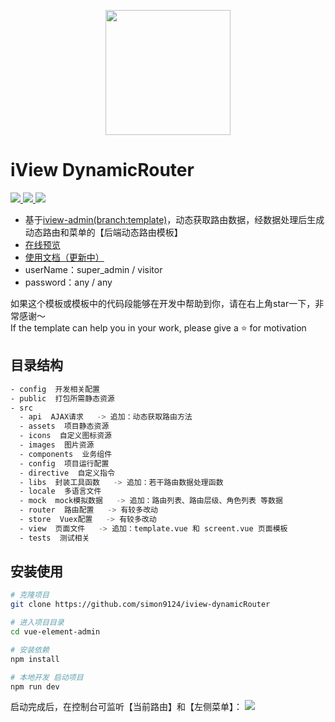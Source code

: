 <p align="center">
  <a href="https://www.iviewui.com">
    <img width="200" src="https://file.iviewui.com/logo-new.svg">
  </a>
</p>

# iView DynamicRouter

<a href="https://github.com/vuejs/vue">
  <img src="https://img.shields.io/badge/vue-2.5.10-brightgreen.svg?style=flat-square">
</a>
<a href="https://github.com/iview/iview">
  <img src="https://img.shields.io/badge/iview-3.1.3-brightgreen.svg?style=flat-square">
</a>
<a href="https://github.com/iview/iview-admin/tree/template">
  <img src="https://img.shields.io/badge/iview--admin-template-brightgreen">
</a>
<p></p>

- 基于<a href="https://github.com/iview/iview-admin/tree/template" target="_blank">iview-admin(branch:template)</a>，动态获取路由数据，经数据处理后生成动态路由和菜单的【后端动态路由模板】
- <a href="https://simon9124.github.io/iview-dynamicRouter" target="_blank">在线预览</a>
- <a href="https://simon9124.github.io/iview-dynamicRouter-doc" target="_blank">使用文档（更新中）</a>
- userName：super_admin / visitor
- password：any / any

如果这个模板或模板中的代码段能够在开发中帮助到你，请在右上角star一下，非常感谢～  
If the template can help you in your work, please give a ⭐️ for motivation

## 目录结构

```bash
- config  开发相关配置
- public  打包所需静态资源
- src
  - api  AJAX请求   -> 追加：动态获取路由方法
  - assets  项目静态资源
  - icons  自定义图标资源
  - images  图片资源
  - components  业务组件
  - config  项目运行配置
  - directive  自定义指令
  - libs  封装工具函数   -> 追加：若干路由数据处理函数
  - locale  多语言文件
  - mock  mock模拟数据   -> 追加：路由列表、路由层级、角色列表 等数据
  - router  路由配置   -> 有较多改动
  - store  Vuex配置   -> 有较多改动
  - view  页面文件   -> 追加：template.vue 和 screent.vue 页面模板
  - tests  测试相关
```

## 安装使用

```bash
# 克隆项目
git clone https://github.com/simon9124/iview-dynamicRouter

# 进入项目目录
cd vue-element-admin

# 安装依赖
npm install

# 本地开发 启动项目
npm run dev
```

启动完成后，在控制台可监听【当前路由】和【左侧菜单】：
<img src="https://mmbiz.qpic.cn/mmbiz_png/Tlm6c1DNgXQDvea6ZkJD5aNx25dymLfInAQzp6snhVQ36aH70AiaqINqCzFI60DiaIX0rkMjiaE7v8gIvY5TzxTnQ/0?wx_fmt=png">
